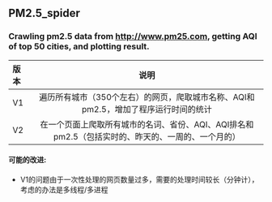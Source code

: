 ## PM2.5_spider
### Crawling pm2.5 data from http://www.pm25.com, getting AQI of top 50 cities, and plotting result.
|版本|说明|
|:---|:---:|
|V1|遍历所有城市（350个左右）的网页，爬取城市名称、AQI和pm2.5，增加了程序运行时间的统计|
|V2|在一个页面上爬取所有城市的名词、省份、AQI、AQI排名和pm2.5（包括实时的、昨天的、一周的、一个月的）|

#### 可能的改进:
- V1的问题由于一次性处理的网页数量过多，需要的处理时间较长（分钟计），考虑的办法是多线程/多进程
